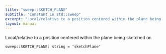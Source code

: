 ```yaml
---
title: "sweep::SKETCH_PLANE"
subtitle: "Constant in std::sweep"
excerpt: "Local/relative to a position centered within the plane being sketched on"
layout: manual
---
```


Local/relative to a position centered within the plane being sketched on

```kcl
sweep::SKETCH_PLANE: string = 'sketchPlane'
```




